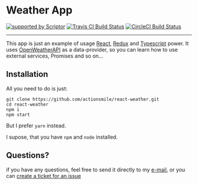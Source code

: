 # Weather App
[![supported by Scriptor](https://img.shields.io/badge/supports%20by-Scriptor-orange.svg?colorB=e74c3c)](https://www.scriptor.me) [![Travis CI Build Status](https://img.shields.io/travis/actionsmile/react-weather.svg)](https://travis-ci.org/actionsmile/react-weather) [![CircleCI Build Status](https://img.shields.io/circleci/project/github/actionsmile/react-weather.svg)](https://circleci.com/gh/actionsmile/react-weather/tree/master)

---

This app is just an example of usage [React](https://wwww.reactjs.org), [Redux](https://redux.js.org/) and [Typescript](https://www.typescriptlang.org) power. It uses [OpenWeatherAPI](https://www.openweathermap.org) as a data-provider, so you can learn how to use external services, Promises and so on…

## Installation
All you need to do is just:
```shell
git clone https://github.com/actionsmile/react-weather.git
cd react-weather
npm i
npm start
```

But I prefer `yarn` instead.

I supose, that you have `npm` and `node` installed.

## Questions?
if you have any questions, feel free to send it directly to my [e-mail](mailto:aloha@scriptor.me), or you can [create a ticket for an issue](https://github.com/actionsmile/react-weather/issues/new)